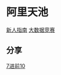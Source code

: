 # 阿里天池

[新人指南](https://tianchi.aliyun.com/home/guide?spm=5176.12281905.5490641.7.39135699mAnRWt#)
[大数据竞赛](https://tianchi.aliyun.com/competition/gameList/coupleList)

## 分享
[7进前10](http://www.sohu.com/a/208181966_609569)
